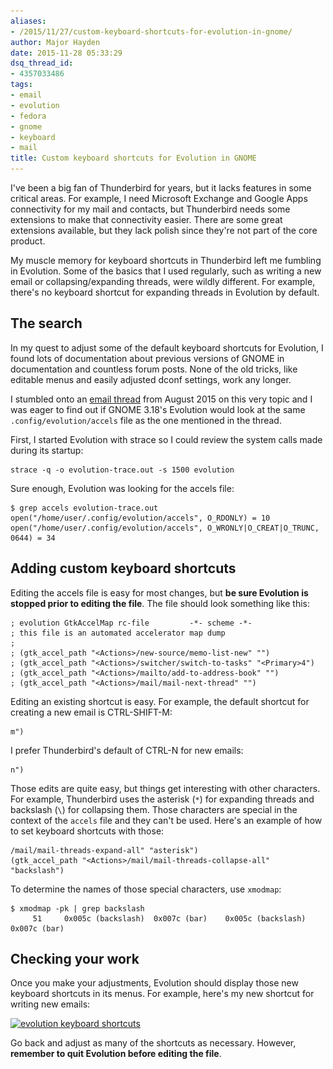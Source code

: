 ```yaml
---
aliases:
- /2015/11/27/custom-keyboard-shortcuts-for-evolution-in-gnome/
author: Major Hayden
date: 2015-11-28 05:33:29
dsq_thread_id:
- 4357033486
tags:
- email
- evolution
- fedora
- gnome
- keyboard
- mail
title: Custom keyboard shortcuts for Evolution in GNOME
---
```


I've been a big fan of Thunderbird for years, but it lacks features in some critical areas. For example, I need Microsoft Exchange and Google Apps connectivity for my mail and contacts, but Thunderbird needs some extensions to make that connectivity easier. There are some great extensions available, but they lack polish since they're not part of the core product.

My muscle memory for keyboard shortcuts in Thunderbird left me fumbling in Evolution. Some of the basics that I used regularly, such as writing a new email or collapsing/expanding threads, were wildly different. For example, there's no keyboard shortcut for expanding threads in Evolution by default.

## The search

In my quest to adjust some of the default keyboard shortcuts for Evolution, I found lots of documentation about previous versions of GNOME in documentation and countless forum posts. None of the old tricks, like editable menus and easily adjusted dconf settings, work any longer.

I stumbled onto an [email thread][1] from August 2015 on this very topic and I was eager to find out if GNOME 3.18's Evolution would look at the same `.config/evolution/accels` file as the one mentioned in the thread.

First, I started Evolution with strace so I could review the system calls made during its startup:

```
strace -q -o evolution-trace.out -s 1500 evolution
```


Sure enough, Evolution was looking for the accels file:

```
$ grep accels evolution-trace.out
open("/home/user/.config/evolution/accels", O_RDONLY) = 10
open("/home/user/.config/evolution/accels", O_WRONLY|O_CREAT|O_TRUNC, 0644) = 34
```


## Adding custom keyboard shortcuts

Editing the accels file is easy for most changes, but **be sure Evolution is stopped prior to editing the file**. The file should look something like this:

```
; evolution GtkAccelMap rc-file         -*- scheme -*-
; this file is an automated accelerator map dump
;
; (gtk_accel_path "<Actions>/new-source/memo-list-new" "")
; (gtk_accel_path "<Actions>/switcher/switch-to-tasks" "<Primary>4")
; (gtk_accel_path "<Actions>/mailto/add-to-address-book" "")
; (gtk_accel_path "<Actions>/mail/mail-next-thread" "")
```


Editing an existing shortcut is easy. For example, the default shortcut for creating a new email is CTRL-SHIFT-M:

```
m")
```


I prefer Thunderbird's default of CTRL-N for new emails:

```
n")
```


Those edits are quite easy, but things get interesting with other characters. For example, Thunderbird uses the asterisk (`*`) for expanding threads and backslash (`\`) for collapsing them. Those characters are special in the context of the `accels` file and they can't be used. Here's an example of how to set keyboard shortcuts with those:

```
/mail/mail-threads-expand-all" "asterisk")
(gtk_accel_path "<Actions>/mail/mail-threads-collapse-all" "backslash")
```


To determine the names of those special characters, use `xmodmap`:

```
$ xmodmap -pk | grep backslash
     51     0x005c (backslash)  0x007c (bar)    0x005c (backslash)  0x007c (bar)
```


## Checking your work

Once you make your adjustments, Evolution should display those new keyboard shortcuts in its menus. For example, here's my new shortcut for writing new emails:

[<img src="/wp-content/uploads/2015/11/evolution_shortcut.png" alt="evolution keyboard shortcuts" width="660" height="101" class="aligncenter size-full wp-image-6009" srcset="/wp-content/uploads/2015/11/evolution_shortcut.png 660w, /wp-content/uploads/2015/11/evolution_shortcut-300x46.png 300w" sizes="(max-width: 660px) 100vw, 660px" />][2]

Go back and adjust as many of the shortcuts as necessary. However, **remember to quit Evolution before editing the file**.

 [1]: https://mail.gnome.org/archives/evolution-list/2015-August/msg00068.html
 [2]: /wp-content/uploads/2015/11/evolution_shortcut.png